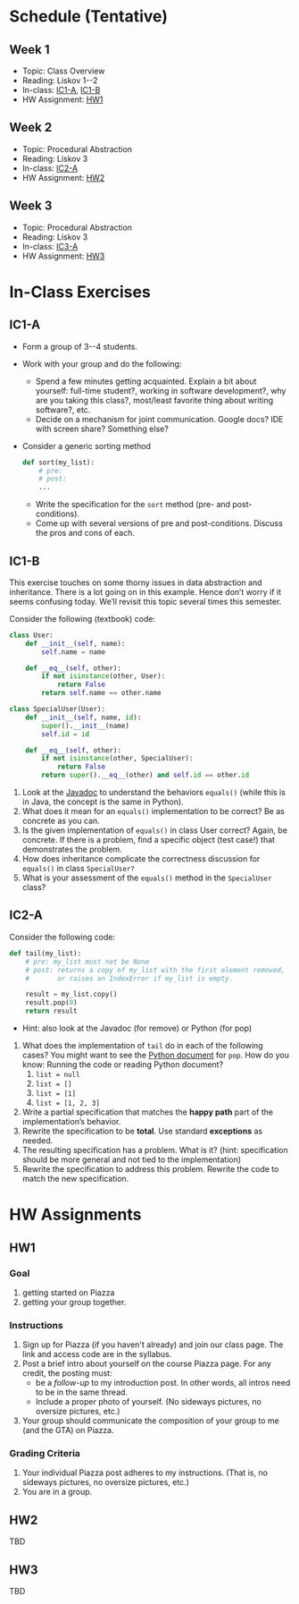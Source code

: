 
# Schedule (Tentative)
## Week 1
- Topic: Class Overview
- Reading:  Liskov 1--2
- In-class:  [IC1-A](#ic1-a), [IC1-B](#ic1-b) 
- HW Assignment: [HW1](#hw1)

## Week 2
- Topic: Procedural Abstraction
- Reading: Liskov 3
- In-class: [IC2-A](#ic2-a)
- HW Assignment: [HW2](#hw2)

## Week 3
- Topic: Procedural Abstraction
- Reading: Liskov 3
- In-class: [IC3-A](#ic3-a)
- HW Assignment: [HW3](#hw3)


# In-Class Exercises

## IC1-A
- Form a group of 3--4 students. 
- Work with your group and do the following:
    - Spend a few minutes getting acquainted. Explain a bit about yourself: full-time student?, working in software development?, why are you taking this class?, most/least favorite thing about writing software?, etc.
    - Decide on a mechanism for joint communication. Google docs? IDE with screen share? Something else?
- Consider a generic sorting method
    ```python
    def sort(my_list):
        # pre: 
        # post: 
        ...
    ```
    
    - Write the specification for the `sort` method (pre- and post-conditions).
    - Come up with several versions of pre and post-conditions. Discuss the pros and cons of each.


## IC1-B

This exercise touches on some thorny issues in data abstraction and inheritance. There is a lot going on in this example. Hence don’t worry if it seems confusing today. We’ll revisit this topic several times this semester.

Consider the following (textbook) code:

```python
class User:
    def __init__(self, name):
        self.name = name

    def __eq__(self, other):
        if not isinstance(other, User):
            return False
        return self.name == other.name

class SpecialUser(User):
    def __init__(self, name, id):
        super().__init__(name)
        self.id = id

    def __eq__(self, other):
        if not isinstance(other, SpecialUser):
            return False
        return super().__eq__(other) and self.id == other.id
```

1. Look at the [Javadoc](https://docs.oracle.com/javase/8/docs/api/java/lang/Object.html#equals-java.lang.Object-) to understand the behaviors `equals()` (while this is in Java, the concept is the same in Python).
1. What does it mean for an `equals()` implementation to be correct? Be as concrete as you can.
1. Is the given implementation of `equals()` in class User correct? Again, be concrete. If there is a problem, find a specific object (test case!) that demonstrates the problem.
1. How does inheritance complicate the correctness discussion for `equals()` in class `SpecialUser?`
1. What is your assessment of the `equals()` method in the `SpecialUser` class?


## IC2-A

Consider the following code:

```python
def tail(my_list):
    # pre: my_list must not be None
    # post: returns a copy of my_list with the first element removed,
    #       or raises an IndexError if my_list is empty.

    result = my_list.copy()
    result.pop(0)
    return result
```
- Hint: also look at the Javadoc (for remove) or Python (for pop)

1. What does the implementation of `tail` do in each of the following cases? You might want to see the [Python document](https://docs.python.org/3/tutorial/datastructures.html) for `pop`.  How do you know: Running the code or reading Python document?
    1. `list = null`
    1. `list = []`
    1. `list = [1]`
    1. `list = [1, 2, 3]`
1. Write a partial specification that matches the **happy path** part of the implementation’s behavior.
1. Rewrite the specification to be **total**. Use standard **exceptions** as needed.
1. The resulting specification has a problem. What is it? (hint: specification should be more general and not tied to the implementation)
1. Rewrite the specification to address this problem. Rewrite the code to match the new specification.



# HW Assignments

## HW1

### Goal

1. getting started on Piazza
1. getting your group together.

### Instructions

1. Sign up for Piazza (if you haven't already) and join our class page. The link and access code are in the syllabus.
1. Post a brief intro about yourself on the course Piazza page. For any credit, the posting must:
    - be a *follow-up* to my introduction post. In other words, all intros need to be in the same thread.
    - Include a proper photo of yourself. (No sideways pictures, no oversize pictures, etc.)
1. Your group should communicate the composition of your group to me (and the GTA) on Piazza.

### Grading Criteria

1. Your individual Piazza post adheres to my instructions. (That is, no sideways pictures, no oversize pictures, etc.) 
1. You are in a group.

## HW2
TBD

## HW3
TBD